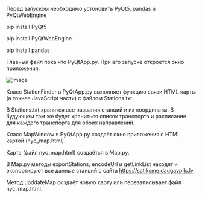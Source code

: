 Перед запуском необходимо устоновить PyQt5, pandas и PyQtWebEngine

pip install PyQt5

pip install PyQtWebEngine

pip install pandas

Главный файл пока что PyQtApp.py. При его запуске откроется окно приложения.

![image](https://github.com/user-attachments/assets/5c82f61f-8306-49ef-8fda-d54d762b07de)

Класс StationFinder в PyQtApp.py выполняет функцию связи HTML карты (а точнее JavaScript части) с файлом Stations.txt.

В Stations.txt хранятся все названия станций и их координаты. В будующем там же будет храниться список транспорта и расписание для каждого транспорта для обоих направлений.

Класс MapWindow в PyQtApp.py создаёт окно приложения с HTML картой (nyc_map.html).

Карта (файл nyc_map.html) создаётся в Map.py.

В Map.py методы exportStations, encodeUrl и getLinkList находят и экспортируют все данные станций с сайта https://satiksme.daugavpils.lv.

  Метод upddateMap создаёт новую карту или перезаписывает файл nyc_map.html.

